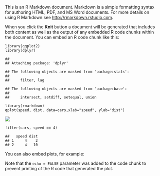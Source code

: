 This is an R Markdown document. Markdown is a simple formatting syntax
for authoring HTML, PDF, and MS Word documents. For more details on
using R Markdown see <http://rmarkdown.rstudio.com>.

When you click the **Knit** button a document will be generated that
includes both content as well as the output of any embedded R code
chunks within the document. You can embed an R code chunk like this:

    library(ggplot2)
    library(dplyr)

    ## 
    ## Attaching package: 'dplyr'

    ## The following objects are masked from 'package:stats':
    ## 
    ##     filter, lag

    ## The following objects are masked from 'package:base':
    ## 
    ##     intersect, setdiff, setequal, union

    library(rmarkdown)
    qplot(speed, dist, data=cars,xlab="speed", ylab="dist")

![](a_files/figure-markdown_strict/unnamed-chunk-1-1.png)  

    filter(cars, speed == 4)

    ##   speed dist
    ## 1     4    2
    ## 2     4   10

You can also embed plots, for example:

Note that the `echo = FALSE` parameter was added to the code chunk to
prevent printing of the R code that generated the plot.
